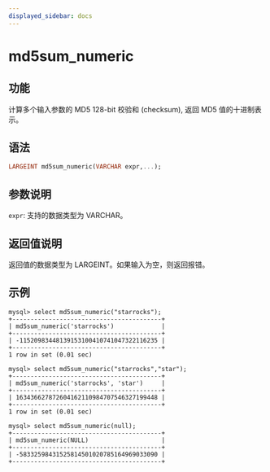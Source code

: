 ```yaml
---
displayed_sidebar: docs
---
```


# md5sum_numeric

## 功能

计算多个输入参数的 MD5 128-bit 校验和 (checksum), 返回 MD5 值的十进制表示。

## 语法

```Haskell
LARGEINT md5sum_numeric(VARCHAR expr,...);
```

## 参数说明

`expr`: 支持的数据类型为 VARCHAR。

## 返回值说明

返回值的数据类型为 LARGEINT。如果输入为空，则返回报错。

## 示例

```Plain Text
mysql> select md5sum_numeric("starrocks");
+-----------------------------------------+
| md5sum_numeric('starrocks')             |
+-----------------------------------------+
| -11520983448139153100410741047322116235 |
+-----------------------------------------+
1 row in set (0.01 sec)

mysql> select md5sum_numeric("starrocks","star");
+-----------------------------------------+
| md5sum_numeric('starrocks', 'star')     |
+-----------------------------------------+
| 163436627872604162110984707546327199448 |
+-----------------------------------------+
1 row in set (0.01 sec)

mysql> select md5sum_numeric(null);
+-----------------------------------------+
| md5sum_numeric(NULL)                    |
+-----------------------------------------+
| -58332598431525814501020785164969033090 |
+-----------------------------------------+
```
